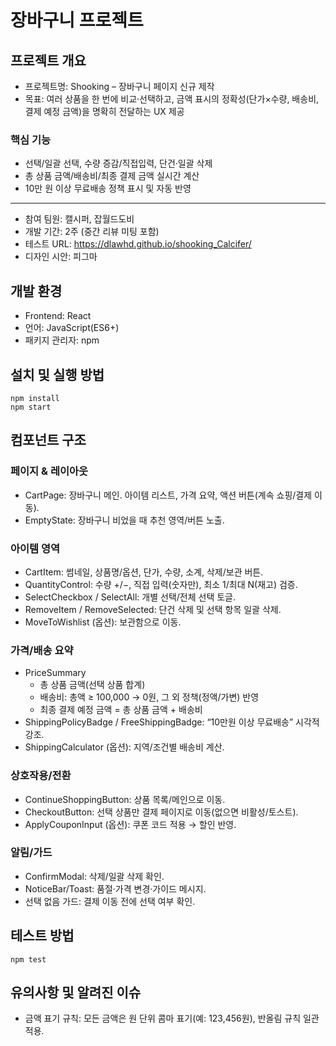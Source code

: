 # 장바구니 프로젝트

## 프로젝트 개요
- 프로젝트명: Shooking – 장바구니 페이지 신규 제작
- 목표: 여러 상품을 한 번에 비교·선택하고, 금액 표시의 정확성(단가×수량, 배송비, 결제 예정 금액)을 명확히 전달하는 UX 제공
  
### 핵심 기능
- 선택/일괄 선택, 수량 증감/직접입력, 단건·일괄 삭제
- 총 상품 금액/배송비/최종 결제 금액 실시간 계산
- 10만 원 이상 무료배송 정책 표시 및 자동 반영
---
- 참여 팀원: 캘시퍼, 잡월드도비
- 개발 기간: 2주 (중간 리뷰 미팅 포함)
- 테스트 URL: https://dlawhd.github.io/shooking_Calcifer/
- 디자인 시안: 피그마

## 개발 환경
- Frontend: React
- 언어: JavaScript(ES6+)
- 패키지 관리자: npm

## 설치 및 실행 방법

```
npm install
npm start
```

## 컴포넌트 구조

### 페이지 & 레이아웃
- CartPage: 장바구니 메인. 아이템 리스트, 가격 요약, 액션 버튼(계속 쇼핑/결제 이동).
- EmptyState: 장바구니 비었을 때 추천 영역/버튼 노출.

### 아이템 영역
- CartItem: 썸네일, 상품명/옵션, 단가, 수량, 소계, 삭제/보관 버튼.
- QuantityControl: 수량 +/−, 직접 입력(숫자만), 최소 1/최대 N(재고) 검증.
- SelectCheckbox / SelectAll: 개별 선택/전체 선택 토글.
- RemoveItem / RemoveSelected: 단건 삭제 및 선택 항목 일괄 삭제.
- MoveToWishlist (옵션): 보관함으로 이동.

### 가격/배송 요약
- PriceSummary
  - 총 상품 금액(선택 상품 합계)
  - 배송비: 총액 ≥ 100,000 → 0원, 그 외 정책(정액/가변) 반영
  - 최종 결제 예정 금액 = 총 상품 금액 + 배송비
- ShippingPolicyBadge / FreeShippingBadge: “10만원 이상 무료배송” 시각적 강조.
- ShippingCalculator (옵션): 지역/조건별 배송비 계산.

### 상호작용/전환
- ContinueShoppingButton: 상품 목록/메인으로 이동.
- CheckoutButton: 선택 상품만 결제 페이지로 이동(없으면 비활성/토스트).
- ApplyCouponInput (옵션): 쿠폰 코드 적용 → 할인 반영.

### 알림/가드
- ConfirmModal: 삭제/일괄 삭제 확인.
- NoticeBar/Toast: 품절·가격 변경·가이드 메시지.
- 선택 없음 가드: 결제 이동 전에 선택 여부 확인.

## 테스트 방법

```
npm test
```

## 유의사항 및 알려진 이슈
- 금액 표기 규칙: 모든 금액은 원 단위 콤마 표기(예: 123,456원), 반올림 규칙 일관 적용.
